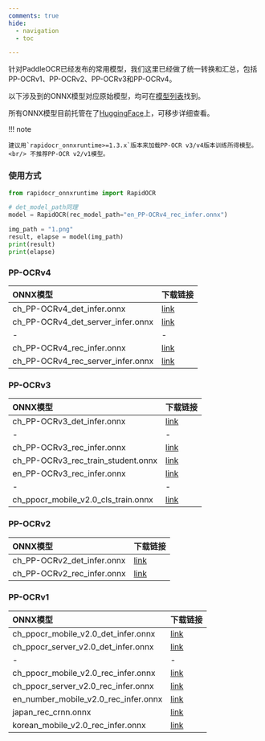 ```yaml
---
comments: true
hide:
  - navigation
  - toc

---
```


针对PaddleOCR已经发布的常用模型，我们这里已经做了统一转换和汇总，包括PP-OCRv1、PP-OCRv2、PP-OCRv3和PP-OCRv4。

以下涉及到的ONNX模型对应原始模型，均可在[模型列表](https://github.com/PaddlePaddle/PaddleOCR/blob/40c56628fda416e1c8710eb19e4b260536902520/doc/doc_ch/models_list.md)找到。

所有ONNX模型目前托管在了[HuggingFace](https://huggingface.co/SWHL/RapidOCR)上，可移步详细查看。

!!! note

    建议用`rapidocr_onnxruntime>=1.3.x`版本来加载PP-OCR v3/v4版本训练所得模型。 <br/> 不推荐PP-OCR v2/v1模型。

### 使用方式

```python linenums="1"
from rapidocr_onnxruntime import RapidOCR

# det_model_path同理
model = RapidOCR(rec_model_path="en_PP-OCRv4_rec_infer.onnx")

img_path = "1.png"
result, elapse = model(img_path)
print(result)
print(elapse)
```

### PP-OCRv4

|ONNX模型|下载链接|
|:---|:---|
|ch_PP-OCRv4_det_infer.onnx|[link](https://huggingface.co/SWHL/RapidOCR/blob/main/PP-OCRv4/ch_PP-OCRv4_det_infer.onnx)|
|ch_PP-OCRv4_det_server_infer.onnx|[link](https://huggingface.co/SWHL/RapidOCR/blob/main/PP-OCRv4/ch_PP-OCRv4_det_server_infer.onnx)|
|-|-|
|ch_PP-OCRv4_rec_infer.onnx|[link](https://huggingface.co/SWHL/RapidOCR/blob/main/PP-OCRv4/ch_PP-OCRv4_rec_infer.onnx)|
|ch_PP-OCRv4_rec_server_infer.onnx|[link](https://huggingface.co/SWHL/RapidOCR/blob/main/PP-OCRv4/ch_PP-OCRv4_rec_server_infer.onnx)|

### PP-OCRv3

|ONNX模型|下载链接|
|:---|:---|
|ch_PP-OCRv3_det_infer.onnx|[link](https://huggingface.co/SWHL/RapidOCR/blob/main/PP-OCRv3/ch_PP-OCRv3_det_infer.onnx)|
|-|-|
|ch_PP-OCRv3_rec_infer.onnx|[link](https://huggingface.co/SWHL/RapidOCR/blob/main/PP-OCRv3/ch_PP-OCRv3_rec_infer.onnx)|
|ch_PP-OCRv3_rec_train_student.onnx|[link](https://huggingface.co/SWHL/RapidOCR/blob/main/PP-OCRv3/ch_PP-OCRv3_rec_train_student.onnx)|
|en_PP-OCRv3_rec_infer.onnx|[link](https://huggingface.co/SWHL/RapidOCR/blob/main/PP-OCRv3/en_PP-OCRv3_rec_infer.onnx)|
|-|-|
|ch_ppocr_mobile_v2.0_cls_train.onnx|[link](https://huggingface.co/SWHL/RapidOCR/blob/main/PP-OCRv3/ch_ppocr_mobile_v2.0_cls_train.onnx)|

### PP-OCRv2

|ONNX模型|下载链接|
|:---|:---|
|ch_PP-OCRv2_det_infer.onnx|[link](https://huggingface.co/SWHL/RapidOCR/blob/main/PP-OCRv2/ch_PP-OCRv2_det_infer.onnx)|
|ch_PP-OCRv2_rec_infer.onnx|[link](https://huggingface.co/SWHL/RapidOCR/blob/main/PP-OCRv2/ch_PP-OCRv2_rec_infer.onnx)|

### PP-OCRv1

|ONNX模型|下载链接|
|:---|:---|
|ch_ppocr_mobile_v2.0_det_infer.onnx|[link](https://huggingface.co/SWHL/RapidOCR/blob/main/PP-OCRv1/ch_ppocr_mobile_v2.0_det_infer.onnx)|
|ch_ppocr_server_v2.0_det_infer.onnx|[link](https://huggingface.co/SWHL/RapidOCR/blob/main/PP-OCRv1/ch_ppocr_server_v2.0_det_infer.onnx)|
|-|-|
|ch_ppocr_mobile_v2.0_rec_infer.onnx|[link](https://huggingface.co/SWHL/RapidOCR/blob/main/PP-OCRv1/ch_ppocr_mobile_v2.0_rec_infer.onnx)|
|ch_ppocr_server_v2.0_rec_infer.onnx|[link](https://huggingface.co/SWHL/RapidOCR/blob/main/PP-OCRv1/ch_ppocr_server_v2.0_rec_infer.onnx)|
|en_number_mobile_v2.0_rec_infer.onnx|[link](https://huggingface.co/SWHL/RapidOCR/blob/main/PP-OCRv1/en_number_mobile_v2.0_rec_infer.onnx)|
|japan_rec_crnn.onnx|[link](https://huggingface.co/SWHL/RapidOCR/blob/main/PP-OCRv1/japan_rec_crnn.onnx)|
|korean_mobile_v2.0_rec_infer.onnx|[link](https://huggingface.co/SWHL/RapidOCR/blob/main/PP-OCRv1/korean_mobile_v2.0_rec_infer.onnx)|
